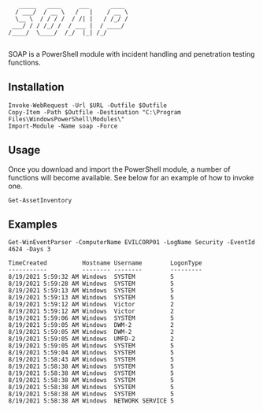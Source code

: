 ```
   _____   ____     ___      ____ 
  / ___/  / __ \   /   |    / __ \
  \__ \  / / / /  / /| |   / /_/ /
 ___/ / / /_/ /  / ___ |  / ____/ 
/____/  \____/  /_/  |_| /_/      
   
```
SOAP is a PowerShell module with incident handling and penetration testing functions. 

## Installation
```pwsh
Invoke-WebRequest -Url $URL -Outfile $Outfile
Copy-Item -Path $Outfile -Destination "C:\Program Files\WindowsPowerShell\Modules\"
Import-Module -Name soap -Force
```

## Usage
Once you download and import the PowerShell module, a number of functions will become available. See below for an example of how to invoke one. 
```pwsh
Get-AssetInventory
```

## Examples
```pwsh
Get-WinEventParser -ComputerName EVILCORP01 -LogName Security -EventId 4624 -Days 3

TimeCreated          Hostname Username        LogonType
-----------          -------- --------        ---------
8/19/2021 5:59:32 AM Windows  SYSTEM          5        
8/19/2021 5:59:28 AM Windows  SYSTEM          5        
8/19/2021 5:59:13 AM Windows  SYSTEM          5        
8/19/2021 5:59:13 AM Windows  SYSTEM          5        
8/19/2021 5:59:12 AM Windows  Victor          2        
8/19/2021 5:59:12 AM Windows  Victor          2        
8/19/2021 5:59:06 AM Windows  SYSTEM          5        
8/19/2021 5:59:05 AM Windows  DWM-2           2        
8/19/2021 5:59:05 AM Windows  DWM-2           2        
8/19/2021 5:59:05 AM Windows  UMFD-2          2        
8/19/2021 5:59:05 AM Windows  SYSTEM          5        
8/19/2021 5:59:04 AM Windows  SYSTEM          5        
8/19/2021 5:58:43 AM Windows  SYSTEM          5        
8/19/2021 5:58:38 AM Windows  SYSTEM          5        
8/19/2021 5:58:38 AM Windows  SYSTEM          5        
8/19/2021 5:58:38 AM Windows  SYSTEM          5        
8/19/2021 5:58:38 AM Windows  SYSTEM          5        
8/19/2021 5:58:38 AM Windows  SYSTEM          5        
8/19/2021 5:58:38 AM Windows  NETWORK SERVICE 5        
```
